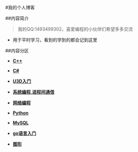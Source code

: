 #我的个人博客

##内容简介

> 我的QQ:1493499302，喜爱编程的小伙伴们希望多多交流



* 用于平时学习，看到的学到的都会记到这里



##内容分区

* [**C++**](c++/index.md)

* [**C#**](./CS/index.md)

* [**U3D入门**](./U3D/index.md)

* [**系统编程,进程间通信**](./系统编程/linux.md)

* [**网络编程**](./网络编程/linux.md)

* [**Python**](./python/index.md)

* [**MySQL**](./mysql/index.md)

* [**go语言入门**](./golang/index.md)

* [**图形**](cg/index.md)